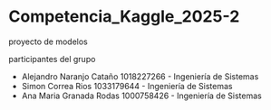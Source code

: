 # Competencia_Kaggle_2025-2

proyecto de modelos

participantes del grupo
- Alejandro Naranjo Cataño 1018227266 - Ingeniería de Sistemas
- Simon Correa Rios 1033179644 - Ingeniería de Sistemas
- Ana Maria Granada Rodas 1000758426 - Ingeniería de Sistemas
